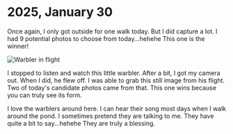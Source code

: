 # 2025, January 30

Once again, I only got outside for one walk today. But I did capture a lot. I had 9 potential photos to choose from today...hehehe This one is the winner!

![Warbler in flight](/photos/photo-a-day/2025/01/media/IMG_5591.jpeg)

I stopped to listen and watch this little warbler. After a bit, I got my camera out. When I did, he flew off. I was able to grab this still image from his flight. Two of today's candidate photos came from that. This one wins because you can truly see its form.

I love the warblers around here. I can hear their song most days when I walk around the pond. I sometimes pretend they are talking to me. They have quite a bit to say...hehehe They are truly a blessing.
